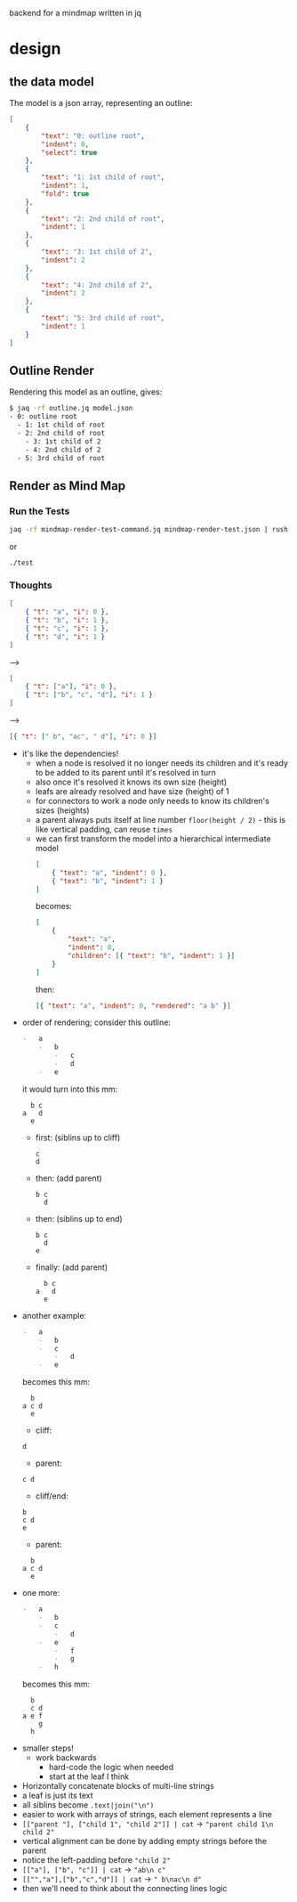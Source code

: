 backend for a mindmap written in jq

# design

## the data model

The model is a json array, representing an outline:

```json
[
    {
        "text": "0: outline root",
        "indent": 0,
        "select": true
    },
    {
        "text": "1: 1st child of root",
        "indent": 1,
        "fold": true
    },
    {
        "text": "2: 2nd child of root",
        "indent": 1
    },
    {
        "text": "3: 1st child of 2",
        "indent": 2
    },
    {
        "text": "4: 2nd child of 2",
        "indent": 2
    },
    {
        "text": "5: 3rd child of root",
        "indent": 1
    }
]
```

## Outline Render

Rendering this model as an outline, gives:

```sh
$ jaq -rf outline.jq model.json
- 0: outline root
  - 1: 1st child of root
  - 2: 2nd child of root
    - 3: 1st child of 2
    - 4: 2nd child of 2
  - 5: 3rd child of root
```

## Render as Mind Map

### Run the Tests

```sh
jaq -rf mindmap-render-test-command.jq mindmap-render-test.json | rush {}
```

or

```shell
./test
```

### Thoughts

```json
[
    { "t": "a", "i": 0 },
    { "t": "b", "i": 1 },
    { "t": "c", "i": 1 },
    { "t": "d", "i": 1 }
]
```

-->

```json
[
    { "t": ["a"], "i": 0 },
    { "t": ["b", "c", "d"], "i": 1 }
]
```

-->

```json
[{ "t": [" b", "ac", " d"], "i": 0 }]
```

-   it's like the dependencies!
    -   when a node is resolved it no longer needs its children and it's ready to be added to its parent until it's resolved in turn
    -   also once it's resolved it knows its own size (height)
    -   leafs are already resolved and have size (height) of 1
    -   for connectors to work a node only needs to know its children's sizes (heights)
    -   a parent always puts itself at line number `floor(height / 2)` - this is like vertical padding, can reuse `times`
    -   we can first transform the model into a hierarchical intermediate model
        ```json
        [
            { "text": "a", "indent": 0 },
            { "text": "b", "indent": 1 }
        ]
        ```
        becomes:
        ```json
        [
            {
                "text": "a",
                "indent": 0,
                "children": [{ "text": "b", "indent": 1 }]
            }
        ]
        ```
        then:
        ```json
        [{ "text": "a", "indent": 0, "rendered": "a b" }]
        ```
-   order of rendering; consider this outline:
    ```md
    -   a
        -   b
            -   c
            -   d
        -   e
    ```
    it would turn into this mm:
    ```
      b c
    a   d
      e
    ```
    -   first: (siblins up to cliff)
        ```
        c
        d
        ```
    -   then: (add parent)
        ```
        b c
          d
        ```
    -   then: (siblins up to end)
        ```
        b c
          d
        e
        ```
    -   finally: (add parent)
        ```
          b c
        a   d
          e
        ```
-   another example:
    ```md
    -   a
        -   b
        -   c
            -   d
        -   e
    ```
    becomes this mm:
    ```
      b
    a c d
      e
    ```
    -   cliff:
    ```
    d
    ```
    -   parent:
    ```
    c d
    ```
    -   cliff/end:
    ```
    b
    c d
    e
    ```
    -   parent:
    ```
      b
    a c d
      e
    ```
-   one more:
    ```md
    -   a
        -   b
        -   c
            -   d
        -   e
            -   f
            -   g
        -   h
    ```
    becomes this mm:
    ```
      b
      c d
    a e f
        g
      h
    ```
-   smaller steps!
    -   work backwards
        -   hard-code the logic when needed
        -   start at the leaf I think
-   Horizontally concatenate blocks of multi-line strings
-   a leaf is just its text
-   all siblins become `.text|join("\n")`
-   easier to work with arrays of strings, each element represents a line
-   `[["parent "], ["child 1", "child 2"]] | cat` -> `"parent child 1\n child 2"`
-   vertical alignment can be done by adding empty strings before the parent
-   notice the left-padding before `"child 2"`
-   `[["a"], ["b", "c"]] | cat` -> `"ab\n c"`
-   `[["","a"],["b","c","d"]] | cat` -> `" b\nac\n d"`
-   then we'll need to think about the connecting lines logic
